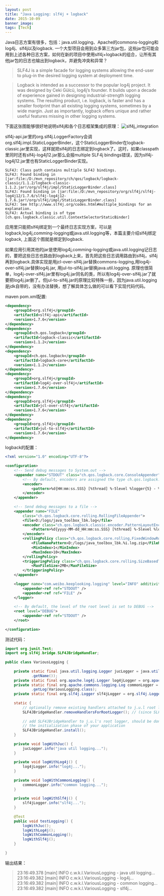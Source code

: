 ```yaml
---
layout: post
title: "Java Logging: slf4j + logback"
date: 2015-10-09
banner_image: 
tags: [Tech]
---
```


Java日志方案有很多，包括：java.util.logging、Apache的commons-logging和log4j、slf4j以及logback. 一个大型项目会用到众多第三方jar包，这些jar包可能会用到上述各种日志方案，如何在新的项目中使用slf4j+logback的组合，让所有其他jar包的日志也输出到logback，并避免冲突和异常？

<!--more-->

> SLF4J is a simple facade for logging systems allowing the end-user to plug-in the desired logging system at deployment time.  

> Logback is intended as a successor to the popular log4j project. It was designed by Ceki Gülcü, log4j’s founder. It builds upon a decade of experience gained in designing industrial-strength logging systems. The resulting product, i.e. logback, is faster and has a smaller footprint than all existing logging systems, sometimes by a wide margin. Just as importantly, logback offers unique and rather useful features missing in other logging systems.  

下面这张图能够很好地说明slf4j和各个日志框架集成的原理：
![slf4j_integration]({{site.img_path}}/5f959f851cd1bbb86ba5d80d.png)

slf4j-api.jar里的org.slf4j.LoggerFactory会调org.slf4j.impl.StaticLoggerBinder，这个StaticLoggerBinder在logback-classic.jar里实现，这样就把slf4j的日志绑定到logback了。这时，如果classpath里同时还有slf4j-log4j12.jar那么会报multiple SLF4j bindings错误，因为slf4j-log4j12.jar里也有StaticLoggerBinder实现。

```
SLF4J: Class path contains multiple SLF4J bindings. 
SLF4J: Found binding in [jar:file:/D:/mvn_repository/ch/qos/logback/logback-classic/1.1.2/logback-classic-1.1.2.jar!/org/slf4j/impl/StaticLoggerBinder.class]  
SLF4J: Found binding in [jar:file:/D:/mvn_repository/org/slf4j/slf4j-log4j12/1.7.6/slf4j-log4j12-1.7.6.jar!/org/slf4j/impl/StaticLoggerBinder.class]  
SLF4J: See http://www.slf4j.org/codes.html#multiple_bindings for an explanation.  
SLF4J: Actual binding is of type [ch.qos.logback.classic.util.ContextSelectorStaticBinder] 
```

应用里只能把slf4j绑定到一个最终日志实现方案，可以是logback,log4j,comming-logging或java.util.logging等，本篇主要介绍slf4j绑定logback, 上面这个图就是绑定到logback.

如果应用引用其他的jar是使用log4j,comming-logging或java.util.logging记日志的，要把这些日志也路由到logback上来，首先把这些日志调用路由到slf4j，slf4j再到logback.具体实现是用jcl-over-slf4j.jar替换commons-logging,用log4j-over-slf4j.jar替换log4j.jar, 用jul-to-slf4j.jar替换java.util.logging. 原理也很简单，log4j-over-slf4j.jar里有log4j.jar同名的类，所以有log4j-over-slf4j.jar了就要把log4j.jar删了。但jul-to-slf4j.jar的原理比较特殊一些，因为java.util.logging是jdk自带的，没有办法替换，想了解具体怎么做的可以看下实现代码代码。

maven pom.xml配置:

```xml
<dependency>  
    <groupId>org.slf4j</groupId>  
    <artifactId>slf4j-api</artifactId>  
    <version>1.7.6</version>  
</dependency>  
<dependency>  
    <groupId>ch.qos.logback</groupId>  
    <artifactId>logback-classic</artifactId>  
    <version>1.1.2</version>  
</dependency>  
<dependency>  
    <groupId>ch.qos.logback</groupId>  
    <artifactId>logback-core</artifactId>  
    <version>1.1.2</version>  
</dependency>  
<dependency>  
    <groupId>org.slf4j</groupId>  
    <artifactId>log4j-over-slf4j</artifactId>  
    <version>1.7.6</version>  
</dependency>  
<dependency>  
    <groupId>org.slf4j</groupId>  
    <artifactId>jcl-over-slf4j</artifactId>  
    <version>1.7.6</version>  
</dependency>  
<dependency>  
    <groupId>org.slf4j</groupId>  
    <artifactId>jul-to-slf4j</artifactId>  
    <version>1.7.6</version>  
</dependency>  
```

logback的配置：

```xml
<?xml version="1.0" encoding="UTF-8"?>  
  
<configuration>  
    <!-- Send debug messages to System.out -->  
    <appender name="STDOUT" class="ch.qos.logback.core.ConsoleAppender">  
        <!-- By default, encoders are assigned the type ch.qos.logback.classic.encoder.PatternLayoutEncoder -->  
        <encoder>  
            <pattern>%d{HH:mm:ss.SSS} [%thread] %-5level %logger{5} - %msg%n</pattern>  
        </encoder>  
    </appender>  
  
    <!-- Send debug messages to a file -->  
    <appender name="FILE"  
        class="ch.qos.logback.core.rolling.RollingFileAppender">  
        <file>D:/logs/java_toolbox_lbk.log</file>  
        <encoder class="ch.qos.logback.classic.encoder.PatternLayoutEncoder">  
            <Pattern>%d{yyyy-MM-dd_HH:mm:ss.SSS} [%thread] %-5level %logger{36} - %msg%n</Pattern>  
        </encoder>  
        <rollingPolicy class="ch.qos.logback.core.rolling.FixedWindowRollingPolicy">  
            <FileNamePattern>D:/logs/java_toolbox_lbk.%i.log.zip</FileNamePattern>  
            <MinIndex>1</MinIndex>  
            <MaxIndex>10</MaxIndex>  
        </rollingPolicy>  
        <triggeringPolicy class="ch.qos.logback.core.rolling.SizeBasedTriggeringPolicy">  
            <MaxFileSize>2MB</MaxFileSize>  
        </triggeringPolicy>  
    </appender>  
  
    <logger name="com.weibo.keeplooking.logging" level="INFO" additivity="false">  
        <appender-ref ref="STDOUT" />  
        <appender-ref ref="FILE" />  
    </logger>  
  
    <!-- By default, the level of the root level is set to DEBUG -->  
    <root level="DEBUG">  
        <appender-ref ref="STDOUT" />  
    </root>  
  
</configuration>  
```

测试代码：

```java
import org.junit.Test;  
import org.slf4j.bridge.SLF4JBridgeHandler;  
  
public class VariousLogging {  
  
    private static final java.util.logging.Logger jucLogger = java.util.logging.Logger.getLogger(VariousLogging.class  
            .getName());  
    private static final org.apache.log4j.Logger log4jLogger = org.apache.log4j.Logger.getLogger(VariousLogging.class);  
    private static final org.apache.commons.logging.Log commonLogger = org.apache.commons.logging.LogFactory  
            .getLog(VariousLogging.class);  
    private static final org.slf4j.Logger slf4jLogger = org.slf4j.LoggerFactory.getLogger(VariousLogging.class);  
  
    static {  
        // optionally remove existing handlers attached to j.u.l root logger  
        SLF4JBridgeHandler.removeHandlersForRootLogger(); // (since SLF4J 1.6.5)  
  
        // add SLF4JBridgeHandler to j.u.l's root logger, should be done once during  
        // the initialization phase of your application  
        SLF4JBridgeHandler.install();  
    }  
  
    private void logWithJuc() {  
        jucLogger.info("java util logging...");  
    }  
  
    private void logWithLog4j() {  
        log4jLogger.info("log4j...");  
    }  
  
    private void logWithCommonLogging() {  
        commonLogger.info("common logging...");  
    }  
  
    private void logWithSlf4j() {  
        slf4jLogger.info("slf4j...");  
    }  
  
    @Test  
    public void testLogging() {  
        logWithJuc();  
        logWithLog4j();  
        logWithCommonLogging();  
        logWithSlf4j();  
    }  
  
}  
```

输出结果：

> 23:16:49.378 [main] INFO  c.w.k.l.VariousLogging - java util logging...  
> 23:16:49.382 [main] INFO  c.w.k.l.VariousLogging - log4j...  
> 23:16:49.382 [main] INFO  c.w.k.l.VariousLogging - common logging...  
> 23:16:49.382 [main] INFO  c.w.k.l.VariousLogging - slf4j...  
